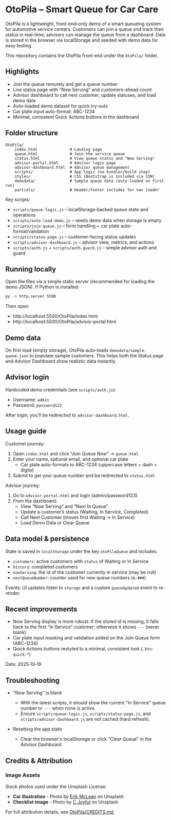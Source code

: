 # OtoPila – Smart Queue for Car Care

OtoPila is a lightweight, front-end–only demo of a smart queueing system for automotive service centers. Customers can join a queue and track their status in real-time; advisors can manage the queue from a dashboard. Data is stored in the browser via localStorage and seeded with demo data for easy testing.

This repository contains the OtoPila front-end under the `OtoPila/` folder.

## Highlights

- Join the queue remotely and get a queue number
- Live status page with “Now Serving” and customers-ahead count
- Advisor dashboard to call next customer, update statuses, and load demo data
- Auto-loaded demo dataset for quick try-outs
- Car plate input auto-format: ABC-1234
- Minimal, consistent Quick Actions buttons in the dashboard

## Folder structure

```
OtoPila/
	index.html              # Landing page
	queue.html              # Join the service queue
	status.html             # View queue status and "Now Serving"
	advisor-portal.html     # Advisor login page
	advisor-dashboard.html  # Advisor queue management
	scripts/                # App logic (no bundler/build step)
	styles/                 # CSS (Bootstrap is included via CDN)
	demodata/               # Sample queue data (auto-loaded on first run)
	partials/               # Header/footer includes for nav loader
```

Key scripts:

- `scripts/queue-logic.js` – localStorage-backed queue state and operations
- `scripts/auto-load-demo.js` – seeds demo data when storage is empty
- `scripts/join-queue.js` – form handling + car plate auto-format/validation
- `scripts/status-page.js` – customer-facing status updates
- `scripts/advisor-dashboard.js` – advisor view, metrics, and actions
- `scripts/auth.js` + `scripts/auth-guard.js` – simple advisor auth and guard

## Running locally

Open the files via a simple static server (recommended for loading the demo JSON). If Python is installed:

```cmd
py -m http.server 5500
```

Then open:

- http://localhost:5500/OtoPila/index.html
- http://localhost:5500/OtoPila/advisor-portal.html

## Demo data

On first load (empty storage), OtoPila auto-loads `demodata/sample-queue.json` to populate sample customers. This helps both the Status page and Advisor Dashboard show realistic data instantly.

## Advisor login

Hardcoded demo credentials (see `scripts/auth.js`):

- Username: `admin`
- Password: `password123`

After login, you’ll be redirected to `advisor-dashboard.html`.

## Usage guide

Customer journey:

1. Open `index.html` and click “Join Queue Now” → `queue.html`
2. Enter your name, optional email, and optional car plate
	 - Car plate auto-formats to ABC-1234 (uppercase letters + dash + digits)
3. Submit to get your queue number and be redirected to `status.html`

Advisor journey:

1. Go to `advisor-portal.html` and login (admin/password123)
2. From the dashboard:
	 - View “Now Serving” and “Next In Queue”
	 - Update a customer’s status (Waiting, In Service, Completed)
	 - Call Next Customer (moves first Waiting → In Service)
	 - Load Demo Data or Clear Queue

## Data model & persistence

State is saved in `localStorage` under the key `otoPilaQueue` and includes:

- `customers`: active customers with `status` of Waiting or In Service
- `history`: completed customers
- `nowServing`: the id of the customer currently in service (may be null)
- `nextQueueNumber`: counter used for new queue numbers (`A-###`)

Events: UI updates listen to `storage` and a custom `queueUpdated` event to re-render.

## Recent improvements

- Now Serving display is more robust: if the stored id is missing, it falls back to the first “In Service” customer; otherwise it shows `---` (never blank)
- Car plate input masking and validation added on the Join Queue form (ABC-1234)
- Quick Actions buttons restyled to a minimal, consistent look (`.btn-quick-*`)

Date: 2025‑10‑19

## Troubleshooting

- "Now Serving" is blank
	- With the latest scripts, it should show the current "In Service" queue number or `---` when none is active.
	- Ensure `scripts/queue-logic.js`, `scripts/status-page.js`, and `scripts/advisor-dashboard.js` are not cached (hard refresh).

- Resetting the app state
	- Clear the browser's localStorage or click "Clear Queue" in the Advisor Dashboard.

## Credits & Attribution

### Image Assets

Stock photos used under the Unsplash License:
- **Car illustration** - Photo by [Erik McLean](https://unsplash.com/@introspectivedsgn) on Unsplash
- **Checklist image** - Photo by [C Joyful](https://unsplash.com/@alonly) on Unsplash

For full attribution details, see [OtoPila/CREDITS.md](OtoPila/CREDITS.md).

